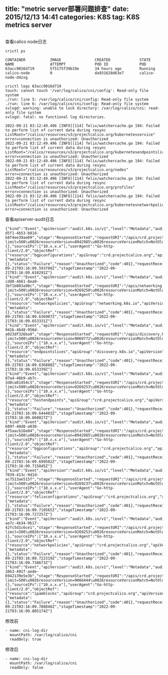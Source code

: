 title:  "metric server部署问题排查"
date:   2015/12/13 14:41
categories: K8S
tag: K8S metrics server
---

## 

查看calico node日志
<!--lang:bash-->
    crictl ps

    CONTAINER           IMAGE               CREATED             STATE               NAME                ATTEMPT             POD ID              POD
    63acc9016d719       5f5175f39b19e       34 hours ago        Running             calico-node         0                   da931628d63e7       calico-node-d4zxg
    
    crictl logs 63acc9016d719
    touch: cannot touch '/var/log/calico/cni/config': Read-only file system
    ./run: line 5: /var/log/calico/cni/config: Read-only file system
    ./run: line 6: /var/log/calico/cni/config: Read-only file system
    svlogd: warning: unable to lock directory: /var/log/calico/cni: read-only file system
    svlogd: fatal: no functional log directories.

    2022-09-21 03:12:49.496 [INFO][114] felix/watchercache.go 194: Failed to perform list of current data during resync ListRoot="/calico/resources/v3/projectcalico.org/kubernetesservice" error=connection is unauthorized: Unauthorized
    2022-09-21 03:12:49.496 [INFO][114] felix/watchercache.go 194: Failed to perform list of current data during resync ListRoot="/calico/resources/v3/projectcalico.org/kubernetesendpointslices" error=connection is unauthorized: Unauthorized
    2022-09-21 03:12:49.496 [INFO][114] felix/watchercache.go 194: Failed to perform list of current data during resync ListRoot="/calico/resources/v3/projectcalico.org/nodes" error=connection is unauthorized: Unauthorized
    2022-09-21 03:12:49.496 [INFO][114] felix/watchercache.go 194: Failed to perform list of current data during resync ListRoot="/calico/resources/v3/projectcalico.org/profiles" error=connection is unauthorized: Unauthorized
    2022-09-21 03:12:49.496 [INFO][114] felix/watchercache.go 194: Failed to perform list of current data during resync ListRoot="/calico/resources/v3/projectcalico.org/kubernetesnetworkpolicies" error=connection is unauthorized: Unauthorized
    


查看apiserver-audit日志
<!--lang:bash-->
    {"kind":"Event","apiVersion":"audit.k8s.io/v1","level":"Metadata","auditID":"4998220b-d5f1-4b53-b01d-b8f4ee39ae09","stage":"ResponseStarted","requestURI":"/apis/crd.projectcalico.org/v1/bgpconfigurations?limit=500\u0026resourceVersion=8942985\u0026resourceVersionMatch=NotOlderThan","verb":"list","user":{},"sourceIPs":["10.x.x.x"],"userAgent":"Go-http-client/2.0","objectRef":{"resource":"bgpconfigurations","apiGroup":"crd.projectcalico.org","apiVersion":"v1"},"responseStatus":{"metadata":{},"status":"Failure","reason":"Unauthorized","code":401},"requestReceivedTimestamp":"2022-09-21T03:16:09.593700Z","stageTimestamp":"2022-09-21T03:16:09.610291Z"}
    {"kind":"Event","apiVersion":"audit.k8s.io/v1","level":"Metadata","auditID":"e50fb629-cdd0-4b61-8ea9-3bf1b803a98c","stage":"ResponseStarted","requestURI":"/apis/networking.k8s.io/v1/networkpolicies?limit=500\u0026resourceVersion=9269250\u0026resourceVersionMatch=NotOlderThan","verb":"list","user":{},"sourceIPs":["10.x.x.x"],"userAgent":"Go-http-client/2.0","objectRef":{"resource":"networkpolicies","apiGroup":"networking.k8s.io","apiVersion":"v1"},"responseStatus":{"metadata":{},"status":"Failure","reason":"Unauthorized","code":401},"requestReceivedTimestamp":"2022-09-21T03:16:09.636907Z","stageTimestamp":"2022-09-21T03:16:09.653331Z"}
    {"kind":"Event","apiVersion":"audit.k8s.io/v1","level":"Metadata","auditID":"80248d89-941b-4648-956d-a023df326ba9","stage":"ResponseStarted","requestURI":"/apis/discovery.k8s.io/v1/endpointslices?limit=500\u0026resourceVersion=9069772\u0026resourceVersionMatch=NotOlderThan","verb":"list","user":{},"sourceIPs":["10.x.x.x"],"userAgent":"Go-http-client/2.0","objectRef":{"resource":"endpointslices","apiGroup":"discovery.k8s.io","apiVersion":"v1"},"responseStatus":{"metadata":{},"status":"Failure","reason":"Unauthorized","code":401},"requestReceivedTimestamp":"2022-09-21T03:16:09.636880Z","stageTimestamp":"2022-09-21T03:16:09.653339Z"}
    {"kind":"Event","apiVersion":"audit.k8s.io/v1","level":"Metadata","auditID":"deceeb71-87a4-46b9-ab7c-3d8ca81454c3","stage":"ResponseStarted","requestURI":"/apis/crd.projectcalico.org/v1/hostendpoints?limit=500\u0026resourceVersion=9269253\u0026resourceVersionMatch=NotOlderThan","verb":"list","user":{},"sourceIPs":["10.x.x.x"],"userAgent":"Go-http-client/2.0","objectRef":{"resource":"hostendpoints","apiGroup":"crd.projectcalico.org","apiVersion":"v1"},"responseStatus":{"metadata":{},"status":"Failure","reason":"Unauthorized","code":401},"requestReceivedTimestamp":"2022-09-21T03:16:09.644403Z","stageTimestamp":"2022-09-21T03:16:09.660827Z"}
    {"kind":"Event","apiVersion":"audit.k8s.io/v1","level":"Metadata","auditID":"e52fd99b-689f-40d0-a030-4f5aacb16e04","stage":"ResponseStarted","requestURI":"/apis/crd.projectcalico.org/v1/bgpconfigurations?limit=500\u0026resourceVersion=8942985\u0026resourceVersionMatch=NotOlderThan","verb":"list","user":{},"sourceIPs":["10.x.x.x"],"userAgent":"Go-http-client/2.0","objectRef":{"resource":"bgpconfigurations","apiGroup":"crd.projectcalico.org","apiVersion":"v1"},"responseStatus":{"metadata":{},"status":"Failure","reason":"Unauthorized","code":401},"requestReceivedTimestamp":"2022-09-21T03:16:09.699502Z","stageTimestamp":"2022-09-21T03:16:09.715845Z"}
    {"kind":"Event","apiVersion":"audit.k8s.io/v1","level":"Metadata","auditID":"4806e24f-7039-413c-9d1d-ac7513ae515f","stage":"ResponseStarted","requestURI":"/apis/crd.projectcalico.org/v1/felixconfigurations?limit=500\u0026resourceVersion=9269237\u0026resourceVersionMatch=NotOlderThan","verb":"list","user":{},"sourceIPs":["10.x.x.x"],"userAgent":"Go-http-client/2.0","objectRef":{"resource":"felixconfigurations","apiGroup":"crd.projectcalico.org","apiVersion":"v1"},"responseStatus":{"metadata":{},"status":"Failure","reason":"Unauthorized","code":401},"requestReceivedTimestamp":"2022-09-21T03:16:09.710565Z","stageTimestamp":"2022-09-21T03:16:09.727257Z"}
    {"kind":"Event","apiVersion":"audit.k8s.io/v1","level":"Metadata","auditID":"d3d49793-ae7c-4b34-9b17-42fc5d1c6ce1","stage":"ResponseStarted","requestURI":"/apis/crd.projectcalico.org/v1/networkpolicies?limit=500\u0026resourceVersion=9269253\u0026resourceVersionMatch=NotOlderThan","verb":"list","user":{},"sourceIPs":["10.x.x.x"],"userAgent":"Go-http-client/2.0","objectRef":{"resource":"networkpolicies","apiGroup":"crd.projectcalico.org","apiVersion":"v1"},"responseStatus":{"metadata":{},"status":"Failure","reason":"Unauthorized","code":401},"requestReceivedTimestamp":"2022-09-21T03:16:09.722319Z","stageTimestamp":"2022-09-21T03:16:09.738673Z"}
    {"kind":"Event","apiVersion":"audit.k8s.io/v1","level":"Metadata","auditID":"17f60f0f-16b3-491f-aede-6942139e5e3b","stage":"ResponseStarted","requestURI":"/apis/crd.projectcalico.org/v1/ipamblocks?limit=500\u0026resourceVersion=9066444\u0026resourceVersionMatch=NotOlderThan","verb":"list","user":{},"sourceIPs":["10.x.x.x"],"userAgent":"Go-http-client/2.0","objectRef":{"resource":"ipamblocks","apiGroup":"crd.projectcalico.org","apiVersion":"v1"},"responseStatus":{"metadata":{},"status":"Failure","reason":"Unauthorized","code":401},"requestReceivedTimestamp":"2022-09-21T03:16:09.788846Z","stageTimestamp":"2022-09-21T03:16:09.805174Z"}


修改前
<!--lang:yaml-->
    - name: cni-log-dir
      mountPath: /var/log/calico/cni
      readOnly: true

修改后
<!--lang:yaml-->
    - name: cni-log-dir
      mountPath: /var/log/calico/cni
      readOnly: false
